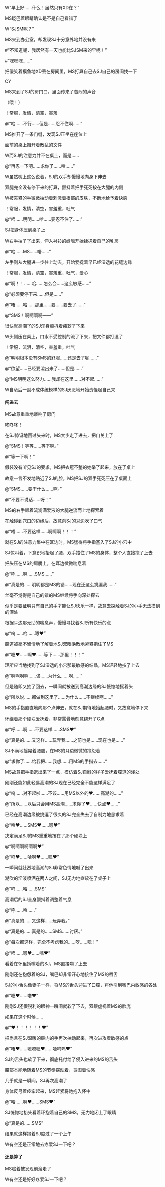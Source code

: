 W“早上好……什么！居然只有XD在？”

MS眨巴着眼睛确认是不是自己看错了

W“SJSM呢？”

MS来到办公室，却发现SJ十分意外地并没有来

#“不知道呢，我居然有一天也能比SJSM来的早呢！”

#“嘿嘿嘿……”

把傻笑着摸鱼地XD丢在房间里，MS打算自己去SJ自己的房间找一下

CY

MS来到了SJ的房门口，里面传来了苦闷的声音

（喂！）

！常服，发情，清空，害羞

@“哈……不行……但是……忍不住啊……”

MS推开了一条门缝，发现SJ正坐在座位上

面前的桌上摊开着散乱的文件

W而SJ的注意力并不在桌上，而是……

@“再忍一下吧……求你了……哈……”

W虽然嘴上这么说着，SJ的双手却慢慢地向身下伸去

双腿完全没有停下来的打算，颤抖着把手死死按在大腿的内侧

W被夹紧的手微微抽动着刺激着根部的皮肤，不断地给予着快感

！常服，发情，清空，害羞重，吐气

@“唔……明明……哈……要忍不住了……”

SJ把身体压到桌子上

W右手抽了了出来，伸入衬衫的缝隙开始揉搓着自己的乳房

@“哈……MS……唔……”

左手则从大腿进一步往上动去，开始爱抚着早已经湿透的花缝边缘

！常服，发情，清空，害羞重，吐气，爱心

@“啊！！……哈……怎么会……这么敏感……”

@“必须要停下来……但是……”

@“唔……哈……那里……要……要去了……”

@“SMS！啊啊啊啊——”

很快就高潮了的SJ浑身颤抖着瘫软了下来

W头侧压在桌上，口水不受控制的流了下来，把文件都打湿了

！常服，流泪，清空，害羞重，吐气

@“明明根本没有SMS的舒服……还是去了呢……”

@“欲望……已经要溢出来了……但是……”

@“MS明明这么努力……我却在这里……对不起……”

W自亵后一副不成体统模样的SJ厌恶地开始责怪起自己来

#### 闯进去

MS故意重重地敲响了房门

咚咚咚！

在SJ惊讶地回过头来时，MS大步走了进去，把门关上了

@“SMS！等等……等下啊。”

@“等一下啊！”

假装没有听见SJ的要求，MS把衣冠不整的她举了起来，放在了桌上

故意一言不发地贴近了SJ的脸，MS把SJ的双手死死压在了桌面上

@“SMS……要干什么……啊。”

@“不要不说话……呀！”

MS的右手顺着流淌满爱液的大腿逆流而上地探索着

在触碰到穴口的边缘后，故意向SJ的耳边吹了口气

@“唔……不要这样……啊啊啊！！！”

就在SJ的注意力集中在耳边时，MS猛得将手指塞入了SJ的小穴中

SJ惊叫着，下意识地抬起了腰，双手搂住了MS的身体，整个人直接抱了上去

把头压在MS的肩膀上，在耳边微微喘息着

@“呼……啊……SMS……”

@“真是的……明明都是MS的错……现在还这么挑逗我……”

丝毫不觉得是自己的错的MS继续将手向深处探去

似乎是要证明只有自己的手才能让SJ快乐一样，故意去探触着SJ的小手无法摸到的深处

根据耳边那无助的喘息声，慢慢寻找着SJ所有快乐的点

@“呜……哈……嗯♥”

腔道被毫不留情地了解着地SJ双眼涣散地紧紧抱住了MS

@“嗯♥……啊♥……等下……那里！！！”

理所应当地找到了SJ湿透的小穴那最敏感的结晶，MS轻轻地按了上去

@“啊啊啊啊……诶……为什么……啊……”

但是随即又抽了回去，一瞬间就被送到高潮边缘的SJ恍惚地摇着头

@“所以说……都做到这里了……为什么……不继续啊……”

MS的手指直直地向那个点伸去，就在SJ期待地抬起腰时，又故意地停下来

环绕着那个硬块爱抚着，非常露骨地刻意绕开了G点

@“呼……啊……不要这样……SMS♥”

@“真是的……又这样……玩弄我……之前也是……现在也是……”

SJ不满地摇晃着腰肢，在MS的耳边微微的抱怨着

@”求你了……给我把……我想……用MS的手指去……“

MS故意把手指退出来了一点，模仿着SJ自慰的样子爱抚着腔道的浅处

刚刚还能如此轻易高潮的SJ现在已经完全不能这样满足了

@“呜……对不起啦……不该……用MS以外的♥……高潮的……”

@“所以……以后只会用MS高潮……求你了♥……快点♥……”

已经在高潮边缘被挑逗了很久的SJ完全失去了自制力地恳求着

@“哈♥……SMS♥……嗯♥”

决定满足SJ的MS重重地按在了那个硬块上

@“啊啊啊啊啊啊♥”

@“呜♥……哈啊♥……嗯♥”

一瞬间就壮烈地高潮的SJ非常色情地喊了出来

潮吹的淫液喷洒在两人之间，SJ无力地瘫软在了桌子上

@“呜……哈……SMS”

高潮后的SJ全身颤抖着调整着气息

@“呼……哈……”

@“真是的……又这样……玩弄我。”

@“真是的……真是的……SMS……讨厌。”

@“每次都这样，完全不考虑我的……呀……嗯！”

@“唔……嗯♥……嚅♥”

看着在怀里娇嗔着的SJ，MS直接吻了上去

刚刚还在抱怨着的SJ，嘴巴却非常开心地接住了MS的唇舌

SJ的小舌头像妻子一样，将MS的舌头迎进了口腔，将他引到嘴巴内敏感的各处

@“嗯♥……噜♥”

刚刚SJ还很锐利的眼神一瞬间就软了下去，双眼虚视着MS的脸庞

如果在这个时候……

@“♥！！！！！！♥”

把尚且在SJ温暖的腔内的手再次抽动起来，再次进攻着敏感的点

@“唔♥……嗯嗯嗯♥……唔呜呜♥”

SJ的舌头也软了下来，彻底托付给了侵入进来的MS的舌头

腰部本能地随着MS的节奏摆动着，贪图着快感

几乎就是一瞬间，SJ再次高潮了

身体反弓着痉挛起来，MS赶紧将她抱入怀中

@“哈……啊♥……SMS♥”

SJ恍惚地抬头看着环抱着自己的SMS，无力地闭上了眼睛

@“真是的……SMS”

结果就这样抱着SJ度过了一个上午

W有空还是正常地去疼爱SJ一下吧？

#### 还是算了

MS趁着被发现前溜走了

W有空还是好好疼爱SJ一下吧？